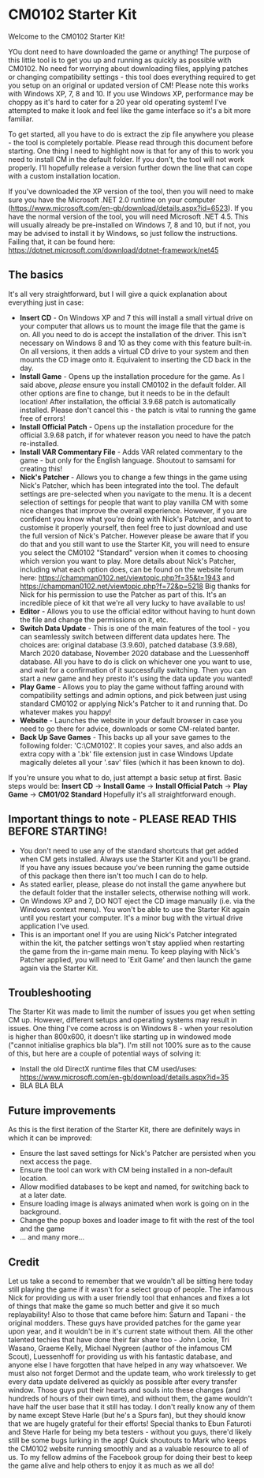 # CM0102 Starter Kit
Welcome to the CM0102 Starter Kit!

YOu dont need to have downloaded the game or anything!
The purpose of this little tool is to get you up and running as quickly as possible with CM0102. No need for worrying about downloading files, applying patches or changing compatibility settings - this tool does everything required to get you setup on an original or updated version of CM! Please note this works with Windows XP, 7, 8 and 10.
If you use Windows XP, performance may be choppy as it's hard to cater for a 20 year old operating system! I've attempted to make it look and feel like the game interface so it's a bit more familiar.

To get started, all you have to do is extract the zip file anywhere you please - the tool is completely portable. Please read through this document before starting. One thing I need to highlight now is that for any of this to work you need to install CM in the default folder.
If you don't, the tool will not work properly. I'll hopefully release a version further down the line that can cope with a custom installation location.

If you've downloaded the XP version of the tool, then you will need to make sure you have the Microsoft .NET 2.0 runtime on your computer (https://www.microsoft.com/en-gb/download/details.aspx?id=6523).
If you have the normal version of the tool, you will need Microsoft .NET 4.5. This will usually already be pre-installed on Windows 7, 8 and 10, but if not, you may be advised to
install it by Windows, so just follow the instructions. Failing that, it can be found here: https://dotnet.microsoft.com/download/dotnet-framework/net45


## The basics

It's all very straightforward, but I will give a quick explanation about everything just in case:

- **Insert CD** - On Windows XP and 7 this will install a small virtual drive on your computer that allows us to mount the image file that the game is on. All you need to do is accept the installation of the driver. This isn't necessary on Windows 8 and 10 as they come with this feature built-in. On all versions, it then adds a virtual CD drive to your system and then mounts the CD image onto it. Equivalent to inserting the CD back in the day.
- **Install Game** - Opens up the installation procedure for the game. As I said above, _please_ ensure you install CM0102 in the default folder. All other options are fine to change, but it needs to be in the default location! After installation, the official 3.9.68 patch is automatically installed. Please don't cancel this - the patch is vital to running the game free of errors!
- **Install Official Patch** - Opens up the installation procedure for the official 3.9.68 patch, if for whatever reason you need to have the patch re-installed.
- **Install VAR Commentary File** - Adds VAR related commentary to the game - but only for the English language. Shoutout to samsami for creating this!
- **Nick's Patcher** - Allows you to change a few things in the game using Nick's Patcher, which has been integrated into the tool. The default settings are pre-selected when you navigate to the menu. It is a decent selection of settings for people that want to play vanilla CM with some nice changes that improve the overall experience. However, if you are confident you know what you're doing with Nick's Patcher, and want to customise it properly yourself, then feel free to just download and use the full version of Nick's Patcher.
However please be aware that if you do that and you still want to use the Starter Kit, you will need to ensure you select the CM0102 "Standard" version when it comes to choosing which version you want to play.
More details about Nick's Patcher, including what each option does, can be found on the website forum here: https://champman0102.net/viewtopic.php?f=35&t=1943 and https://champman0102.net/viewtopic.php?f=72&p=5218
Big thanks for Nick for his permission to use the Patcher as part of this. It's an incredible piece of kit that we're all very lucky to have available to us!
- **Editor** - Allows you to use the official editor without having to hunt down the file and change the permissions on it, etc.
- **Switch Data Update** - This is one of the main features of the tool - you can seamlessly switch between different data updates here. The choices are: original database (3.9.60), patched database (3.9.68), March 2020 database, November 2020 database and the Luessenhoff database. All you have to do is click on whichever one you want to use, and wait for a confirmation of it successfully switching. Then you can start a new game and hey presto it's using the data update you wanted!
- **Play Game** - Allows you to play the game without faffing around with compatibility settings and admin options, and pick between just using standard CM0102 or applying Nick's Patcher to it and running that. Do whatever makes you happy!
- **Website** - Launches the website in your default browser in case you need to go there for advice, downloads or some CM-related banter.
- **Back Up Save Games** - This backs up all your save games to the following folder: 'C:\CM0102'. It copies your saves, and also adds an extra copy with a '.bk' file extension just in case Windows Update magically deletes all your '.sav' files (which it has been known to do).

If you're unsure you what to do, just attempt a basic setup at first. Basic steps would be: **Insert CD** -> **Install Game** -> **Install Official Patch** -> **Play Game** -> **CM01/02 Standard**
Hopefully it's all straightforward enough.


## Important things to note - PLEASE READ THIS BEFORE STARTING!

- You don't need to use any of the standard shortcuts that get added when CM gets installed. Always use the Starter Kit and you'll be grand. If you have any issues because you've been running the game outside of this package then there isn't too much I can do to help.
- As stated earlier, please, please do not install the game anywhere but the default folder that the installer selects, otherwise nothing will work.
- On Windows XP and 7, DO NOT eject the CD image manually (i.e. via the Windows context menu). You won't be able to use the Starter Kit again until you restart your computer. It's a minor bug with the virtual drive application I've used.
- This is an important one! If you are using Nick's Patcher integrated within the kit, the patcher settings won't stay applied when restarting the game from the in-game main menu. To keep playing with Nick's Patcher applied, you will need to 'Exit Game' and then launch the game again via the Starter Kit.


## Troubleshooting

The Starter Kit was made to limit the number of issues you get when setting CM up. However, different setups and operating systems may result in issues. One thing I've come across is on Windows 8 - when your resolution is higher than 800x600, it doesn't like starting up in windowed mode ("cannot initialise graphics bla bla").
I'm still not 100% sure as to the cause of this, but here are a couple of potential ways of solving it:
- Install the old DirectX runtime files that CM used/uses: https://www.microsoft.com/en-gb/download/details.aspx?id=35
- BLA BLA BLA


## Future improvements

As this is the first iteration of the Starter Kit, there are definitely ways in which it can be improved:

- Ensure the last saved settings for Nick's Patcher are persisted when you next access the page.
- Ensure the tool can work with CM being installed in a non-default location.
- Allow modified databases to be kept and named, for switching back to at a later date.
- Ensure loading image is always animated when work is going on in the background.
- Change the popup boxes and loader image to fit with the rest of the tool and the game
- ... and many more...


## Credit

Let us take a second to remember that we wouldn't all be sitting here today still playing the game if it wasn't for a select group of people.
The infamous Nick for providing us with a user friendly tool that enhances and fixes a lot of things that make the game so much better and give it so much replayability! Also to those that came before him: Saturn and Tapani - the original modders. These guys have provided patches for the game year upon year, and it wouldn't be in it's current state without them.
All the other talented techies that have done their fair share too - John Locke, Tri Wasano, Graeme Kelly, Michael Nygreen (author of the infamous CM Scout), Luessenhoff for providing us with his fantastic database, and anyone else I have forgotten that have helped in any way whatsoever.
We must also not forget Dermot and the update team, who work tirelessly to get every data update delivered as quickly as possible after every transfer window.
Those guys put their hearts and souls into these changes (and hundreds of hours of their own time), and without them, the game wouldn't have half the user base that it still has today. I don't really know any of them by name except Steve Harle (but he's a Spurs fan), but they should know that we are hugely grateful for their efforts!
Special thanks to Ebun Faturoti and Steve Harle for being my beta testers - without you guys, there'd likely still be some bugs lurking in the app!
Quick shoutouts to Mark who keeps the CM0102 website running smoothly and as a valuable resource to all of us. To my fellow admins of the Facebook group for doing their best to keep the game alive and help others to enjoy it as much as we all do!
